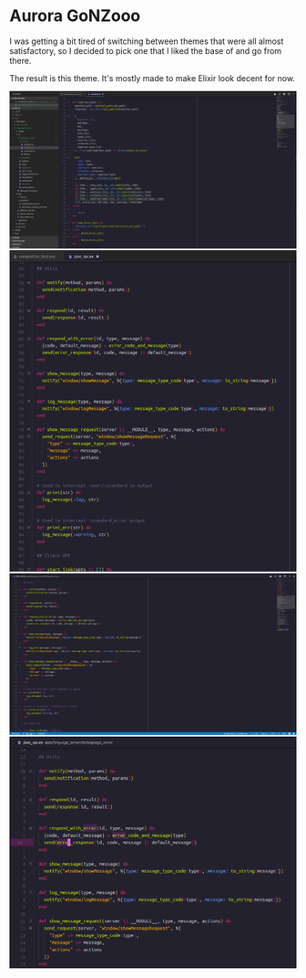 # Aurora GoNZooo

I was getting a bit tired of switching between themes that were all almost satisfactory,
so I decided to pick one that I liked the base of and go from there.

The result is this theme. It's mostly made to make Elixir look decent for now.

![Fullscreen with zen mode turned off](images/elixir-ls-1.png)
![Showing maps](images/elixir-ls-3.png)
![Fullscreen with zen mode turned on](images/elixir-ls-4.png)
![Showing marked text & highlighting with same content](images/elixir-ls-5-marking.png)
